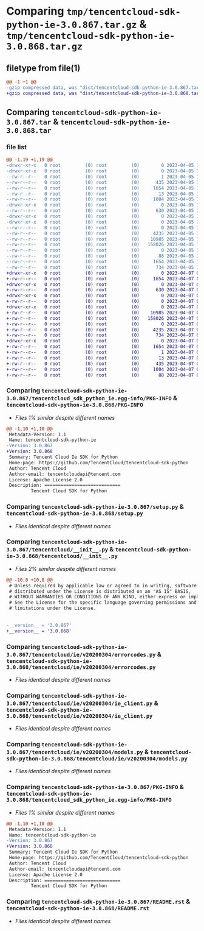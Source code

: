 # Comparing `tmp/tencentcloud-sdk-python-ie-3.0.867.tar.gz` & `tmp/tencentcloud-sdk-python-ie-3.0.868.tar.gz`

## filetype from file(1)

```diff
@@ -1 +1 @@
-gzip compressed data, was "dist/tencentcloud-sdk-python-ie-3.0.867.tar", last modified: Wed Apr  5 16:34:54 2023, max compression
+gzip compressed data, was "dist/tencentcloud-sdk-python-ie-3.0.868.tar", last modified: Fri Apr  7 00:40:44 2023, max compression
```

## Comparing `tencentcloud-sdk-python-ie-3.0.867.tar` & `tencentcloud-sdk-python-ie-3.0.868.tar`

### file list

```diff
@@ -1,19 +1,19 @@
-drwxr-xr-x   0 root         (0) root         (0)        0 2023-04-05 16:34:54.000000 tencentcloud-sdk-python-ie-3.0.867/
-drwxr-xr-x   0 root         (0) root         (0)        0 2023-04-05 16:34:54.000000 tencentcloud-sdk-python-ie-3.0.867/tencentcloud_sdk_python_ie.egg-info/
--rw-r--r--   0 root         (0) root         (0)        1 2023-04-05 16:34:54.000000 tencentcloud-sdk-python-ie-3.0.867/tencentcloud_sdk_python_ie.egg-info/dependency_links.txt
--rw-r--r--   0 root         (0) root         (0)      435 2023-04-05 16:34:54.000000 tencentcloud-sdk-python-ie-3.0.867/tencentcloud_sdk_python_ie.egg-info/SOURCES.txt
--rw-r--r--   0 root         (0) root         (0)     1654 2023-04-05 16:34:54.000000 tencentcloud-sdk-python-ie-3.0.867/tencentcloud_sdk_python_ie.egg-info/PKG-INFO
--rw-r--r--   0 root         (0) root         (0)       13 2023-04-05 16:34:54.000000 tencentcloud-sdk-python-ie-3.0.867/tencentcloud_sdk_python_ie.egg-info/top_level.txt
--rw-r--r--   0 root         (0) root         (0)     1004 2023-04-05 16:34:54.000000 tencentcloud-sdk-python-ie-3.0.867/setup.py
-drwxr-xr-x   0 root         (0) root         (0)        0 2023-04-05 16:34:54.000000 tencentcloud-sdk-python-ie-3.0.867/tencentcloud/
--rw-r--r--   0 root         (0) root         (0)      630 2023-04-05 16:34:54.000000 tencentcloud-sdk-python-ie-3.0.867/tencentcloud/__init__.py
-drwxr-xr-x   0 root         (0) root         (0)        0 2023-04-05 16:34:54.000000 tencentcloud-sdk-python-ie-3.0.867/tencentcloud/ie/
-drwxr-xr-x   0 root         (0) root         (0)        0 2023-04-05 16:34:54.000000 tencentcloud-sdk-python-ie-3.0.867/tencentcloud/ie/v20200304/
--rw-r--r--   0 root         (0) root         (0)        0 2023-04-05 16:34:54.000000 tencentcloud-sdk-python-ie-3.0.867/tencentcloud/ie/v20200304/__init__.py
--rw-r--r--   0 root         (0) root         (0)     4235 2023-04-05 16:34:54.000000 tencentcloud-sdk-python-ie-3.0.867/tencentcloud/ie/v20200304/errorcodes.py
--rw-r--r--   0 root         (0) root         (0)    10985 2023-04-05 16:34:54.000000 tencentcloud-sdk-python-ie-3.0.867/tencentcloud/ie/v20200304/ie_client.py
--rw-r--r--   0 root         (0) root         (0)   158026 2023-04-05 16:34:54.000000 tencentcloud-sdk-python-ie-3.0.867/tencentcloud/ie/v20200304/models.py
--rw-r--r--   0 root         (0) root         (0)        0 2023-04-05 16:34:54.000000 tencentcloud-sdk-python-ie-3.0.867/tencentcloud/ie/__init__.py
--rw-r--r--   0 root         (0) root         (0)       88 2023-04-05 16:34:54.000000 tencentcloud-sdk-python-ie-3.0.867/setup.cfg
--rw-r--r--   0 root         (0) root         (0)     1654 2023-04-05 16:34:54.000000 tencentcloud-sdk-python-ie-3.0.867/PKG-INFO
--rw-r--r--   0 root         (0) root         (0)      734 2023-04-05 16:34:54.000000 tencentcloud-sdk-python-ie-3.0.867/README.rst
+drwxr-xr-x   0 root         (0) root         (0)        0 2023-04-07 00:40:44.000000 tencentcloud-sdk-python-ie-3.0.868/
+-rw-r--r--   0 root         (0) root         (0)     1654 2023-04-07 00:40:44.000000 tencentcloud-sdk-python-ie-3.0.868/PKG-INFO
+drwxr-xr-x   0 root         (0) root         (0)        0 2023-04-07 00:40:44.000000 tencentcloud-sdk-python-ie-3.0.868/tencentcloud/
+-rw-r--r--   0 root         (0) root         (0)      630 2023-04-07 00:40:44.000000 tencentcloud-sdk-python-ie-3.0.868/tencentcloud/__init__.py
+drwxr-xr-x   0 root         (0) root         (0)        0 2023-04-07 00:40:44.000000 tencentcloud-sdk-python-ie-3.0.868/tencentcloud/ie/
+-rw-r--r--   0 root         (0) root         (0)        0 2023-04-07 00:40:44.000000 tencentcloud-sdk-python-ie-3.0.868/tencentcloud/ie/__init__.py
+drwxr-xr-x   0 root         (0) root         (0)        0 2023-04-07 00:40:44.000000 tencentcloud-sdk-python-ie-3.0.868/tencentcloud/ie/v20200304/
+-rw-r--r--   0 root         (0) root         (0)    10985 2023-04-07 00:40:44.000000 tencentcloud-sdk-python-ie-3.0.868/tencentcloud/ie/v20200304/ie_client.py
+-rw-r--r--   0 root         (0) root         (0)   158026 2023-04-07 00:40:44.000000 tencentcloud-sdk-python-ie-3.0.868/tencentcloud/ie/v20200304/models.py
+-rw-r--r--   0 root         (0) root         (0)        0 2023-04-07 00:40:44.000000 tencentcloud-sdk-python-ie-3.0.868/tencentcloud/ie/v20200304/__init__.py
+-rw-r--r--   0 root         (0) root         (0)     4235 2023-04-07 00:40:44.000000 tencentcloud-sdk-python-ie-3.0.868/tencentcloud/ie/v20200304/errorcodes.py
+-rw-r--r--   0 root         (0) root         (0)      734 2023-04-07 00:40:44.000000 tencentcloud-sdk-python-ie-3.0.868/README.rst
+drwxr-xr-x   0 root         (0) root         (0)        0 2023-04-07 00:40:44.000000 tencentcloud-sdk-python-ie-3.0.868/tencentcloud_sdk_python_ie.egg-info/
+-rw-r--r--   0 root         (0) root         (0)     1654 2023-04-07 00:40:44.000000 tencentcloud-sdk-python-ie-3.0.868/tencentcloud_sdk_python_ie.egg-info/PKG-INFO
+-rw-r--r--   0 root         (0) root         (0)        1 2023-04-07 00:40:44.000000 tencentcloud-sdk-python-ie-3.0.868/tencentcloud_sdk_python_ie.egg-info/dependency_links.txt
+-rw-r--r--   0 root         (0) root         (0)       13 2023-04-07 00:40:44.000000 tencentcloud-sdk-python-ie-3.0.868/tencentcloud_sdk_python_ie.egg-info/top_level.txt
+-rw-r--r--   0 root         (0) root         (0)      435 2023-04-07 00:40:44.000000 tencentcloud-sdk-python-ie-3.0.868/tencentcloud_sdk_python_ie.egg-info/SOURCES.txt
+-rw-r--r--   0 root         (0) root         (0)     1004 2023-04-07 00:40:44.000000 tencentcloud-sdk-python-ie-3.0.868/setup.py
+-rw-r--r--   0 root         (0) root         (0)       88 2023-04-07 00:40:44.000000 tencentcloud-sdk-python-ie-3.0.868/setup.cfg
```

### Comparing `tencentcloud-sdk-python-ie-3.0.867/tencentcloud_sdk_python_ie.egg-info/PKG-INFO` & `tencentcloud-sdk-python-ie-3.0.868/PKG-INFO`

 * *Files 1% similar despite different names*

```diff
@@ -1,10 +1,10 @@
 Metadata-Version: 1.1
 Name: tencentcloud-sdk-python-ie
-Version: 3.0.867
+Version: 3.0.868
 Summary: Tencent Cloud Ie SDK for Python
 Home-page: https://github.com/TencentCloud/tencentcloud-sdk-python
 Author: Tencent Cloud
 Author-email: tencentcloudapi@tencent.com
 License: Apache License 2.0
 Description: ============================
         Tencent Cloud SDK for Python
```

### Comparing `tencentcloud-sdk-python-ie-3.0.867/setup.py` & `tencentcloud-sdk-python-ie-3.0.868/setup.py`

 * *Files identical despite different names*

### Comparing `tencentcloud-sdk-python-ie-3.0.867/tencentcloud/__init__.py` & `tencentcloud-sdk-python-ie-3.0.868/tencentcloud/__init__.py`

 * *Files 2% similar despite different names*

```diff
@@ -10,8 +10,8 @@
 # Unless required by applicable law or agreed to in writing, software
 # distributed under the License is distributed on an "AS IS" BASIS,
 # WITHOUT WARRANTIES OR CONDITIONS OF ANY KIND, either express or implied.
 # See the License for the specific language governing permissions and
 # limitations under the License.
 
 
-__version__ = '3.0.867'
+__version__ = '3.0.868'
```

### Comparing `tencentcloud-sdk-python-ie-3.0.867/tencentcloud/ie/v20200304/errorcodes.py` & `tencentcloud-sdk-python-ie-3.0.868/tencentcloud/ie/v20200304/errorcodes.py`

 * *Files identical despite different names*

### Comparing `tencentcloud-sdk-python-ie-3.0.867/tencentcloud/ie/v20200304/ie_client.py` & `tencentcloud-sdk-python-ie-3.0.868/tencentcloud/ie/v20200304/ie_client.py`

 * *Files identical despite different names*

### Comparing `tencentcloud-sdk-python-ie-3.0.867/tencentcloud/ie/v20200304/models.py` & `tencentcloud-sdk-python-ie-3.0.868/tencentcloud/ie/v20200304/models.py`

 * *Files identical despite different names*

### Comparing `tencentcloud-sdk-python-ie-3.0.867/PKG-INFO` & `tencentcloud-sdk-python-ie-3.0.868/tencentcloud_sdk_python_ie.egg-info/PKG-INFO`

 * *Files 1% similar despite different names*

```diff
@@ -1,10 +1,10 @@
 Metadata-Version: 1.1
 Name: tencentcloud-sdk-python-ie
-Version: 3.0.867
+Version: 3.0.868
 Summary: Tencent Cloud Ie SDK for Python
 Home-page: https://github.com/TencentCloud/tencentcloud-sdk-python
 Author: Tencent Cloud
 Author-email: tencentcloudapi@tencent.com
 License: Apache License 2.0
 Description: ============================
         Tencent Cloud SDK for Python
```

### Comparing `tencentcloud-sdk-python-ie-3.0.867/README.rst` & `tencentcloud-sdk-python-ie-3.0.868/README.rst`

 * *Files identical despite different names*

